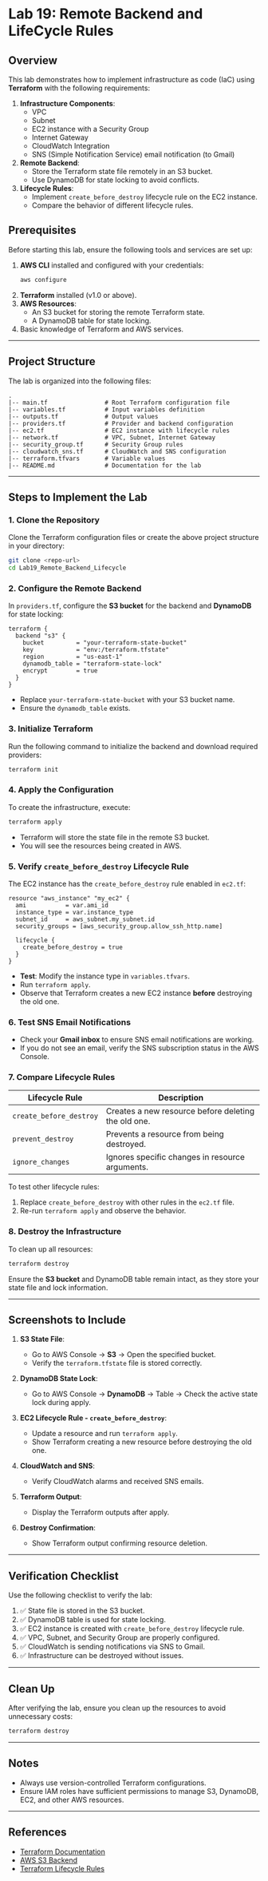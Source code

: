 # Lab 19: Remote Backend and LifeCycle Rules

## Overview
This lab demonstrates how to implement infrastructure as code (IaC) using **Terraform** with the following requirements:

1. **Infrastructure Components**:
   - VPC
   - Subnet
   - EC2 instance with a Security Group
   - Internet Gateway
   - CloudWatch Integration
   - SNS (Simple Notification Service) email notification (to Gmail)
2. **Remote Backend**:
   - Store the Terraform state file remotely in an S3 bucket.
   - Use DynamoDB for state locking to avoid conflicts.
3. **Lifecycle Rules**:
   - Implement `create_before_destroy` lifecycle rule on the EC2 instance.
   - Compare the behavior of different lifecycle rules.

## Prerequisites
Before starting this lab, ensure the following tools and services are set up:

1. **AWS CLI** installed and configured with your credentials:
   ```bash
   aws configure
   ```
2. **Terraform** installed (v1.0 or above).
3. **AWS Resources**:
   - An S3 bucket for storing the remote Terraform state.
   - A DynamoDB table for state locking.
4. Basic knowledge of Terraform and AWS services.

---

## Project Structure
The lab is organized into the following files:

```plaintext
.
|-- main.tf                # Root Terraform configuration file
|-- variables.tf           # Input variables definition
|-- outputs.tf             # Output values
|-- providers.tf           # Provider and backend configuration
|-- ec2.tf                 # EC2 instance with lifecycle rules
|-- network.tf             # VPC, Subnet, Internet Gateway
|-- security_group.tf      # Security Group rules
|-- cloudwatch_sns.tf      # CloudWatch and SNS configuration
|-- terraform.tfvars       # Variable values
|-- README.md              # Documentation for the lab
```

---

## Steps to Implement the Lab

### 1. Clone the Repository
Clone the Terraform configuration files or create the above project structure in your directory:

```bash
git clone <repo-url>
cd Lab19_Remote_Backend_Lifecycle
```

### 2. Configure the Remote Backend
In `providers.tf`, configure the **S3 bucket** for the backend and **DynamoDB** for state locking:

```hcl
terraform {
  backend "s3" {
    bucket         = "your-terraform-state-bucket"
    key            = "env:/terraform.tfstate"
    region         = "us-east-1"
    dynamodb_table = "terraform-state-lock"
    encrypt        = true
  }
}
```
- Replace `your-terraform-state-bucket` with your S3 bucket name.
- Ensure the `dynamodb_table` exists.

### 3. Initialize Terraform
Run the following command to initialize the backend and download required providers:

```bash
terraform init
```

### 4. Apply the Configuration
To create the infrastructure, execute:

```bash
terraform apply
```

- Terraform will store the state file in the remote S3 bucket.
- You will see the resources being created in AWS.

### 5. Verify `create_before_destroy` Lifecycle Rule
The EC2 instance has the `create_before_destroy` rule enabled in `ec2.tf`:

```hcl
resource "aws_instance" "my_ec2" {
  ami           = var.ami_id
  instance_type = var.instance_type
  subnet_id     = aws_subnet.my_subnet.id
  security_groups = [aws_security_group.allow_ssh_http.name]

  lifecycle {
    create_before_destroy = true
  }
}
```

- **Test**: Modify the instance type in `variables.tfvars`.
- Run `terraform apply`.
- Observe that Terraform creates a new EC2 instance **before** destroying the old one.

### 6. Test SNS Email Notifications
- Check your **Gmail inbox** to ensure SNS email notifications are working.
- If you do not see an email, verify the SNS subscription status in the AWS Console.

### 7. Compare Lifecycle Rules
| Lifecycle Rule           | Description                                    |
|--------------------------|------------------------------------------------|
| `create_before_destroy`  | Creates a new resource before deleting the old one. |
| `prevent_destroy`        | Prevents a resource from being destroyed.      |
| `ignore_changes`         | Ignores specific changes in resource arguments.|

To test other lifecycle rules:
1. Replace `create_before_destroy` with other rules in the `ec2.tf` file.
2. Re-run `terraform apply` and observe the behavior.

### 8. Destroy the Infrastructure
To clean up all resources:

```bash
terraform destroy
```

Ensure the **S3 bucket** and DynamoDB table remain intact, as they store your state file and lock information.

---

## Screenshots to Include

1. **S3 State File**:
   - Go to AWS Console → **S3** → Open the specified bucket.
   - Verify the `terraform.tfstate` file is stored correctly.

2. **DynamoDB State Lock**:
   - Go to AWS Console → **DynamoDB** → Table → Check the active state lock during apply.

3. **EC2 Lifecycle Rule - `create_before_destroy`**:
   - Update a resource and run `terraform apply`.
   - Show Terraform creating a new resource before destroying the old one.

4. **CloudWatch and SNS**:
   - Verify CloudWatch alarms and received SNS emails.

5. **Terraform Output**:
   - Display the Terraform outputs after apply.

6. **Destroy Confirmation**:
   - Show Terraform output confirming resource deletion.

---

## Verification Checklist
Use the following checklist to verify the lab:

1. ✅ State file is stored in the S3 bucket.
2. ✅ DynamoDB table is used for state locking.
3. ✅ EC2 instance is created with `create_before_destroy` lifecycle rule.
4. ✅ VPC, Subnet, and Security Group are properly configured.
5. ✅ CloudWatch is sending notifications via SNS to Gmail.
6. ✅ Infrastructure can be destroyed without issues.

---

## Clean Up
After verifying the lab, ensure you clean up the resources to avoid unnecessary costs:

```bash
terraform destroy
```

---

## Notes
- Always use version-controlled Terraform configurations.
- Ensure IAM roles have sufficient permissions to manage S3, DynamoDB, EC2, and other AWS resources.

---

## References
- [Terraform Documentation](https://www.terraform.io/docs)
- [AWS S3 Backend](https://www.terraform.io/language/settings/backends/s3)
- [Terraform Lifecycle Rules](https://developer.hashicorp.com/terraform/language/meta-arguments/lifecycle)

